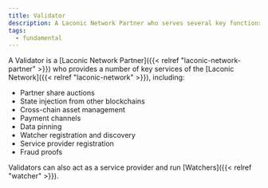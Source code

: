 ```yaml
---
title: Validator
description: A Laconic Network Partner who serves several key functions on the network.
tags:
  - fundamental
---
```


A Validator is a [Laconic Network Partner]({{< relref "laconic-network-partner" >}}) who provides a number of key services of the [Laconic Network]({{< relref "laconic-network" >}}), including:

- Partner share auctions
- State injection from other blockchains
- Cross-chain asset management
- Payment channels
- Data pinning
- Watcher registration and discovery
- Service provider registration
- Fraud proofs

Validators can also act as a service provider and run [Watchers]({{< relref "watcher" >}}).

